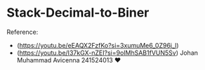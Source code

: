 # Stack-Decimal-to-Biner
Reference:
- (https://youtu.be/eEAQX2FzfKo?si=3xumuMe6_0Z96j_l)
- (https://youtu.be/I37kGX-nZEI?si=9oIMhSAB1fVUN5Sv)
Johan Muhammad Avicenna 241524013 ❤️
